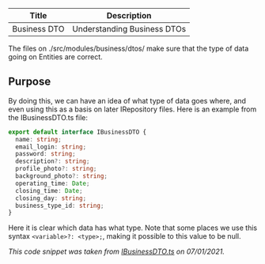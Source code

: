 |    Title     |         Description         |
| :----------: | :-------------------------: |
| Business DTO | Understanding Business DTOs |

The files on ./src/modules/business/dtos/ make sure that the type of data going on Entities are correct.

## Purpose

By doing this, we can have an idea of what type of data goes where, and even using this as a basis on later IRepository files. Here is an example from the IBusinessDTO.ts file:

```ts
export default interface IBusinessDTO {
  name: string;
  email_login: string;
  password: string;
  description?: string;
  profile_photo?: string;
  background_photo?: string;
  operating_time: Date;
  closing_time: Date;
  closing_day: string;
  business_type_id: string;
}
```

Here it is clear which data has what type. Note that some places we use this syntax `<variable>?: <type>;`, making it possible to this value to be null.

_This code snippet was taken from [IBusinessDTO.ts](https://github.com/PeruibeTEC/Server/blob/main/src/modules/business/dtos/IBusinessDTO.ts) on 07/01/2021._
